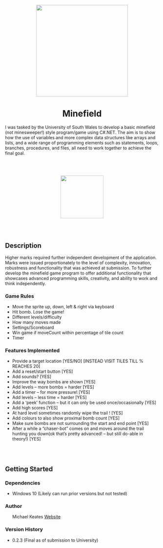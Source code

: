 <p align="center">
  <img src="https://www.michaelkeates.co.uk/_next/image?url=https%3A%2F%2Frepository-images.githubusercontent.com%2F512184088%2F32eeb148-017a-44bf-8b9b-caa71611062e&w=640&q=75" width="300px" height="300px"/>
</p>
<h1 align="center">Minefield</h1>
I was tasked by the University of South Wales to develop a basic minefield (not minesweeper!) style program/game using C#.NET. The aim is to show how the use of variables and more complex data structures like arrays and lists, and a wide range of programming elements such as statements, loops, branches, procedures, and files, all need to work together to achieve the final goal.
<br></br>
<br></br>
<p align="center">
  <img src="https://blog.michaelkeates.co.uk/wp-content/uploads/2022/11/Screenshot-2022-08-02-at-15.40.01.jpg" width"60px" height="140px"/>
</p>
<br></br>
<h2 align="left">Description</h1>

Higher marks required further independent development of the application. Marks were issued proportionately to the level of complexity, innovation, robustness and functionality that was achieved at submission. To further develop the minefield game program to offer additional functionality that showcases advanced programming skills, creativity, and ability to work and think independently.

<h3 align="left">Game Rules</h3>
<ul>
<li>Move the sprite up, down, left & right via keyboard</li>
<li>Hit bomb. Lose the game!</li>
<li>Different levels/difficulty</li>
<li>How many moves made</li>
<li>Settings/Scoreboard</li>
<li>Win game if moveCount within percentage of tile count</li>
<li>Timer</li>
</ul>

<h3 align="left">Features Implemented</h3>
<ul>
<li>Provide a target location [YES/NO] [INSTEAD VISIT TILES TILL % REACHES 20]</li>
<li>Add a reset/start button [YES]</li>
<li>Add sounds? [YES]</li>
<li>Improve the way bombs are shown [YES]</li>
<li>Add levels – more bombs = harder [YES]</li>
<li>Add a timer – for more pressure! [YES]</li>
<li>Add levels – less time = harder [YES]</li>
<li>Add a ‘peek’ function – but it can only be used once/occasionally [YES]</li>
<li>Add high scores [YES]</li>
<li>At hard level sometimes randomly wipe the trail ! [YES]</li>
<li>Add colours to also show proximal bomb count [YES]</li>
<li>Make sure bombs are not surrounding the start and end point [YES]</li>
<li>After a while a “chaser-bot” comes on and moves around the trail hunting you down(ok that’s pretty advanced! – but still do-able in theory!) [YES]</li>
</ul>
<br></br>
<h2 align="left">Getting Started</h1>

<h3 align="left">Dependencies</h3>
<ul>
<li>Windows 10 (Likely can run prior versions but not tested)</li>
</ul>

<h3 align="left">Author</h3>
<ul>
Michael Keates <a href="https://www.michaelkeates.co.uk">Website</a>
</ul>

<h3 align="left">Version History</h3>
<ul>
<li>0.2.3 (Final as of submission to University)</li>
</ul>
